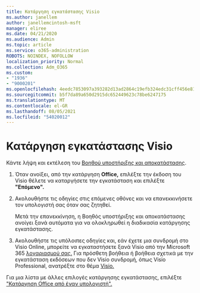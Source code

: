```yaml
---
title: Κατάργηση εγκατάστασης Visio
ms.author: janellem
author: janellemcintosh-msft
manager: eliree
ms.date: 04/21/2020
ms.audience: Admin
ms.topic: article
ms.service: o365-administration
ROBOTS: NOINDEX, NOFOLLOW
localization_priority: Normal
ms.collection: Adm_O365
ms.custom:
- "1936"
- "9000201"
ms.openlocfilehash: 4eedc7853097a393282d13ad2864c19efb324edc31cff456e815180133dd30f1
ms.sourcegitcommit: b5f7da89a650d2915dc652449623c78be6247175
ms.translationtype: MT
ms.contentlocale: el-GR
ms.lasthandoff: 08/05/2021
ms.locfileid: "54020012"
---
```

# <a name="uninstall-visio"></a>Κατάργηση εγκατάστασης Visio

Κάντε λήψη και εκτέλεση του [Βοηθού υποστήριξης και αποκατάστασης](https://aka.ms/SARA-OfficeUninstall-Alchemy).
  
1. Όταν ανοίξει, από την κατάργηση **Office,** επιλέξτε την έκδοση του Visio θέλετε να καταργήσετε την εγκατάσταση και επιλέξτε **"Επόμενο".** 
    
2. Ακολουθήστε τις οδηγίες στις επόμενες οθόνες και να επανεκκινήσετε τον υπολογιστή σας όταν σας ζητηθεί.
    
    Μετά την επανεκκίνηση, η Βοηθός υποστήριξης και αποκατάστασης ανοίγει ξανά αυτόματα για να ολοκληρωθεί η διαδικασία κατάργησης εγκατάστασης.
    
3. Ακολουθήστε τις υπόλοιπες οδηγίες και, εάν έχετε μια συνδρομή στο Visio Online, μπορείτε να εγκαταστήσετε ξανά Visio από την Microsoft 365 [λογαριασμού σας.](https://portal.office.com/account#installs) Για πρόσθετη βοήθεια ή βοήθεια σχετικά με την εγκατάσταση εκδόσεων που δεν Visio συνδρομή, όπως Visio Professional, ανατρέξτε στο θέμα [Visio.](https://support.office.com/article/f98f21e3-aa02-4827-9167-ddab5b025710?wt.mc_id=OfficeAdm_ClientDIA_Alchemy1936) 
    
Για μια λίστα με άλλες επιλογές κατάργησης εγκατάστασης, επιλέξτε ["Κατάργηση Office από έναν υπολογιστή".](https://support.office.com/article/9dd49b83-264a-477a-8fcc-2fdf5dbf61d8?wt.mc_id=OfficeAdm_ClientDIA_Alchemy1936)